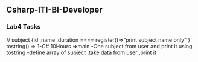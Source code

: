 ## Csharp-ITI-BI-Developer
### Lab4 Tasks

// subject {id ,name ,duration ==== register()=>”print subject name only” }
tostring() =>  1-C#      10Hours 
=>main
-One subject from user and print it using tostring
-define array of subject ,take data from user ,print it 

